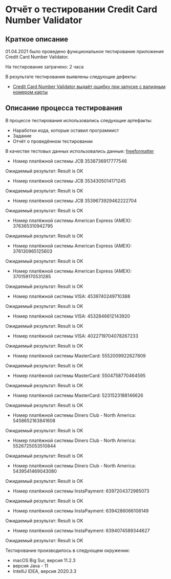 # Отчёт о тестировании Credit Card Number Validator

## Краткое описание

01.04.2021 было проведено функциональное тестирование приложения Credit Card Number Validator.

На тестирование затрачено: 2 часа

В результате тестирования выявлены следующие дефекты:
* [Credit Card Number Validator выдаёт ошибку при запуске с валидным номером карты](https://github.com/maximfilippov9/Java-1.1/issues/5)


## Описание процесса тестирования

В процессе тестирования использовались следующие артефакты:
* Наработки кода, которые оставил программист
* Задание
* Отчёт о проведённом тестировании

В качестве тестовых данных использовались данные: [freeformatter](https://www.freeformatter.com/credit-card-number-generator-validator.html)

* Номер платёжной системы JCB 3538736917777546

Ожидаемый результат: Result is OK
* Номер платёжной системы JCB 3534305014171245

Ожидаемый результат: Result is OK
* Номер платёжной системы JCB 3539673929462222704

Ожидаемый результат: Result is OK
* Номер платёжной системы American Express (AMEX): 376365310942795

Ожидаемый результат: Result is OK
* Номер платёжной системы American Express (AMEX): 376130965125603

Ожидаемый результат: Result is OK
* Номер платёжной системы American Express (AMEX): 370159170531285

Ожидаемый результат: Result is OK
* Номер платёжной системы VISA: 4539740249710388

Ожидаемый результат: Result is OK
* Номер платёжной системы VISA: 4532846612143920

Ожидаемый результат: Result is OK
* Номер платёжной системы VISA: 4022719704078267233

Ожидаемый результат: Result is OK
* Номер платёжной системы MasterCard: 5552009922627809

Ожидаемый результат: Result is OK
* Номер платёжной системы MasterCard: 5504758770464595

Ожидаемый результат: Result is OK
* Номер платёжной системы MasterCard: 5231523188146626

Ожидаемый результат: Result is OK
* Номер платёжной системы Diners Club - North America: 5458652163841608

Ожидаемый результат: Result is OK
* Номер платёжной системы Diners Club - North America: 5526725053510844

Ожидаемый результат: Result is OK
* Номер платёжной системы Diners Club - North America: 5439541469043080

Ожидаемый результат: Result is OK
* Номер платёжной системы InstaPayment: 6397204372985073

Ожидаемый результат: Result is OK
* Номер платёжной системы InstaPayment: 6394286066108149

Ожидаемый результат: Result is OK
* Номер платёжной системы InstaPayment: 6394074589344627

Ожидаемый результат: Result is OK

Тестирование производилось в следующем окружении:
* macOS Big Sur, версия 11.2.3
* версия Java - 11
* IntelliJ IDEA, версия 2020.3.3 